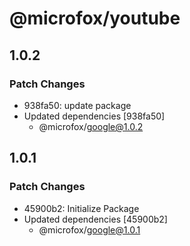 # @microfox/youtube

## 1.0.2

### Patch Changes

- 938fa50: update package
- Updated dependencies [938fa50]
  - @microfox/google@1.0.2

## 1.0.1

### Patch Changes

- 45900b2: Initialize Package
- Updated dependencies [45900b2]
  - @microfox/google@1.0.1
